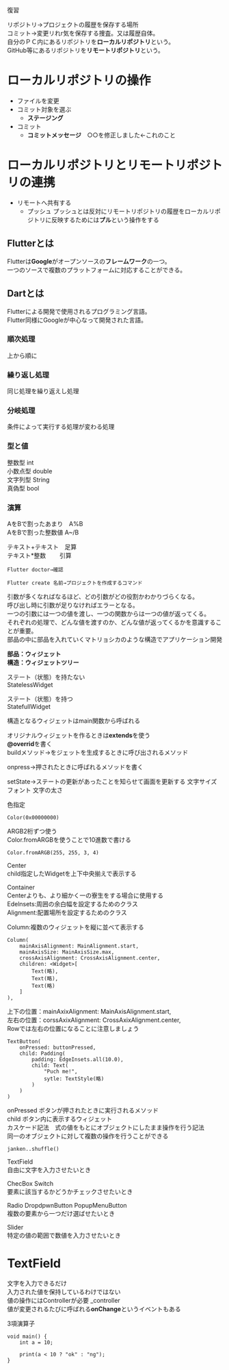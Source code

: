 復習

リポジトリ→プロジェクトの履歴を保存する場所  
コミット→変更リれr気を保存する捜査。又は履歴自体。  
自分のＰＣ内にあるリポジトリを**ローカルリポジトリ**という。  
GitHub等にあるリポジトリを**リモートリポジトリ**という。  
# ローカルリポジトリの操作
- ファイルを変更
- コミット対象を選ぶ
    - **ステージング**
- コミット
    - **コミットメッセージ**　○○を修正しました←これのこと
# ローカルリポジトリとリモートリポジトリの連携
- リモートへ共有する
    - プッシュ
プッシュとは反対にリモートリポジトリの履歴をローカルリポジトリに反映するためには**プル**という操作をする

## Flutterとは
Flutterは**Google**がオープンソースの**フレームワーク**の一つ。  
一つのソースで複数のプラットフォームに対応することができる。
## Dartとは
Flutterによる開発で使用されるプログラミング言語。  
Flutter同様にGoogleが中心なって開発された言語。
### 順次処理
上から順に
### 繰り返し処理
同じ処理を繰り返えし処理
### 分岐処理
条件によって実行する処理が変わる処理
### 型と値
整数型 int  
小数点型 double  
文字列型 String  
真偽型 bool  
### 演算
AをBで割ったあまり　A%B  
AをBで割った整数値  A~/B

テキスト+テキスト　足算  
テキスト*整数  　　引算

```
Flutter doctor→確認

Flutter create 名前→プロジェクトを作成するコマンド
```

引数が多くなればなるほど、どの引数がどの役割かわかりづらくなる。  
呼び出し時に引数が足りなければエラーとなる。  
一つの引数には一つの値を渡し、一つの関数からは一つの値が返ってくる。  
それぞれの処理で、どんな値を渡すのか、どんな値が返ってくるかを意識することが重要。  
部品の中に部品を入れていくマトリョシカのような構造でアプリケーション開発

**部品：ウィジェット**  
**構造：ウィジェットツリー**  

ステート（状態）を持たない  
StatelessWidget

ステート（状態）を持つ  
StatefullWidget

構造となるウィジェットはmain関数から呼ばれる  

オリジナルウィジェットを作るときは**extends**を使う  
**@overrid**を書く  
buildメソッド→をジェットを生成するときに呼び出されるメソッド

onpress→押されたときに呼ばれるメソッドを書く

setState→ステートの更新があったことを知らせて画面を更新する
文字サイズ
フォント
文字の太さ

色指定
```
Color(0x00000000)
```
ARGB2桁ずつ使う  
Color.fromARGBを使うことで10進数で書ける
```
Color.fromARGB(255, 255, 3, 4)
```

Center  
child指定したWidgetを上下中央揃えで表示する

Container  
Centerよりも、より細かく一の寮生をする場合に使用する  
Edelnsets:周囲の余白幅を設定するためのクラス  
Alignment:配置場所を設定するためのクラス

Column:複数のウィジェットを縦に並べて表示する
```
Column(
    mainAxisAlignment: MainAlignment.start,
    mainAxisSize: MainAxisSize.max,
    crossAxisAlignment: CrossAxisAlignment.center,
    children: <Widget>[
        Text(略),
        Text(略),
        Text(略)
    ]
),
```
上下の位置：mainAxixAlignment: MainAxisAlignment.start,  
左右の位置：corssAxixAlignment: CrossAxixAlignment.center,  
Rowでは左右の位置になることに注意しましょう  
```
TextButton(
    onPressed: buttonPressed,
    child: Padding(
        padding: EdgeInsets.all(10.0),
        child: Text(
            "Puch me!",
            sytle: TextStyle(略)
        )
    )
)
```
onPressed ボタンが押されたときに実行されるメソッド  
child ボタン内に表示するウィジェット  
カスケード記法　式の値をもとにオブジェクトにしたまま操作を行う記法  
               同一のオブジェクトに対して複数の操作を行うことができる
```
janken..shuffle()
```

TextField  
自由に文字を入力させたいとき  

ChecBox Switch   
要素に該当するかどうかチェックさせたいとき

Radio DropdpwnButton PopupMenuButton  
複数の要素から一つだけ選ばせたいとき

Slider  
特定の値の範囲で数値を入力させたいとき

# TextField
文字を入力できるだけ  
入力された値を保持しているわけではない  
値の操作にはControllerが必要 _controller  
値が変更されるたびに呼ばれる**onChange**というイベントもある

3項演算子
```
void main() {
    int a = 10;

    print(a < 10 ? "ok" : "ng");
}
```